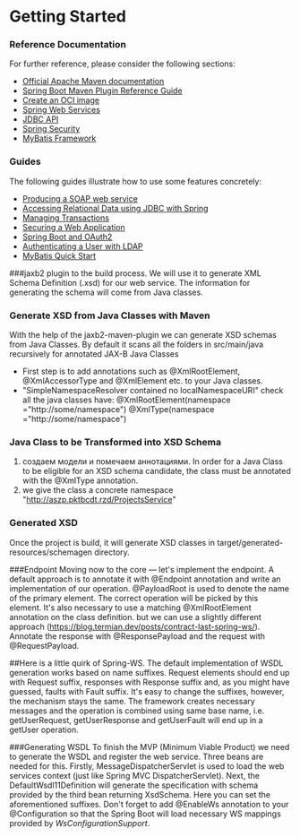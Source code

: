 # Getting Started

### Reference Documentation
For further reference, please consider the following sections:

* [Official Apache Maven documentation](https://maven.apache.org/guides/index.html)
* [Spring Boot Maven Plugin Reference Guide](https://docs.spring.io/spring-boot/docs/2.3.2.RELEASE/maven-plugin/reference/html/)
* [Create an OCI image](https://docs.spring.io/spring-boot/docs/2.3.2.RELEASE/maven-plugin/reference/html/#build-image)
* [Spring Web Services](https://docs.spring.io/spring-boot/docs/2.3.2.RELEASE/reference/htmlsingle/#boot-features-webservices)
* [JDBC API](https://docs.spring.io/spring-boot/docs/2.3.2.RELEASE/reference/htmlsingle/#boot-features-sql)
* [Spring Security](https://docs.spring.io/spring-boot/docs/2.3.2.RELEASE/reference/htmlsingle/#boot-features-security)
* [MyBatis Framework](https://mybatis.org/spring-boot-starter/mybatis-spring-boot-autoconfigure/)

### Guides
The following guides illustrate how to use some features concretely:

* [Producing a SOAP web service](https://spring.io/guides/gs/producing-web-service/)
* [Accessing Relational Data using JDBC with Spring](https://spring.io/guides/gs/relational-data-access/)
* [Managing Transactions](https://spring.io/guides/gs/managing-transactions/)
* [Securing a Web Application](https://spring.io/guides/gs/securing-web/)
* [Spring Boot and OAuth2](https://spring.io/guides/tutorials/spring-boot-oauth2/)
* [Authenticating a User with LDAP](https://spring.io/guides/gs/authenticating-ldap/)
* [MyBatis Quick Start](https://github.com/mybatis/spring-boot-starter/wiki/Quick-Start)

###jaxb2
 plugin to the build process. We will use it to generate XML Schema Definition (.xsd) for our web service. 
 The information for generating the schema will come from Java classes.

### Generate XSD from Java Classes with Maven
With the help of the jaxb2-maven-plugin we can generate XSD schemas from Java Classes. By default it scans all the folders in src/main/java recursively for annotated JAX-B Java Classes
* First step is to add annotations such as @XmlRootElement, @XmlAccessorType and @XmlElement etc. to your Java classes.
* "SimpleNamespaceResolver contained no localNamespaceURI" check all the java classes have:
@XmlRootElement(namespace ="http://some/namespace")
@XmlType(namespace ="http://some/namespace")


### Java Class to be Transformed into XSD Schema
1) создаем модели и помечаем аннотациями.
In order for a Java Class to be eligible for an XSD schema candidate, the class must be annotated with the @XmlType annotation. 
2) we give the class a concrete namespace "http://aszp.pktbcdt.rzd/ProjectsService"
### Generated XSD
Once the project is build, it will generate XSD classes in target/generated-resources/schemagen directory.


###Endpoint
Moving now to the core — let's implement the endpoint. 
A default approach is to annotate it with @Endpoint annotation and write an implementation of our operation.
 @PayloadRoot is used to denote the name of the primary element.
  The correct operation will be picked by this element. 
  It's also necessary to use a matching @XmlRootElement annotation on the class definition.
   but  we can use a slightly different approach (https://blog.termian.dev/posts/contract-last-spring-ws/).
  Annotate the response with @ResponsePayload and the request with @RequestPayload.

##Here is a little quirk of Spring-WS. 
The default implementation of WSDL generation works based on name suffixes. 
Request elements should end up with Request suffix,
 responses with Response suffix and, 
 as you might have guessed, faults with Fault suffix.
It's easy to change the suffixes, however, the mechanism stays the same.
 The framework creates necessary messages and the operation is combined using same base name,
 i.e. getUserRequest, getUserResponse and getUserFault will end up in a getUser operation.
 
###Generating WSDL
To finish the MVP (Minimum Viable Product) we need to generate the WSDL 
and register the web service. 
Three beans are needed for this.
Firstly, MessageDispatcherServlet is used to load the web services context (just like Spring MVC DispatcherServlet).
Next, the DefaultWsdl11Definition will generate the specification with schema provided by the third bean 
returning XsdSchema. Here you can set the aforementioned suffixes. 
Don't forget to add @EnableWs annotation to your @Configuration 
so that the Spring Boot will load necessary WS mappings provided by *WsConfigurationSupport*. 